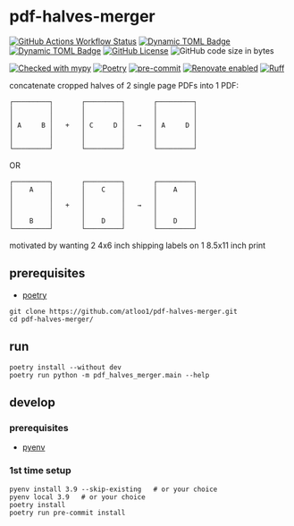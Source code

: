 # pdf-halves-merger

[![GitHub Actions Workflow Status](https://img.shields.io/github/actions/workflow/status/atloo1/pdf-halves-merger/ci.yaml)](https://github.com/atloo1/pdf-halves-merger/actions/workflows/ci.yaml?query=branch%3Amain)
[![Dynamic TOML Badge](https://img.shields.io/badge/dynamic/toml?url=https%3A%2F%2Fraw.githubusercontent.com%2Fatloo1%2Fpdf-halves-merger%2Frefs%2Fheads%2Fmain%2Fpyproject.toml&query=%24.tool.poetry.dependencies.python&label=python)](https://github.com/atloo1/pdf-halves-merger/blob/main/pyproject.toml)
[![Dynamic TOML Badge](https://img.shields.io/badge/dynamic/toml?url=https%3A%2F%2Fraw.githubusercontent.com%2Fatloo1%2Fpdf-halves-merger%2Frefs%2Fheads%2Fmain%2Fpyproject.toml&query=%24.tool.poetry.version&label=version)](https://github.com/atloo1/pdf-halves-merger/blob/main/pyproject.toml)
[![GitHub License](https://img.shields.io/github/license/atloo1/pdf-halves-merger)](https://github.com/atloo1/pdf-halves-merger/blob/main/LICENSE)
![GitHub code size in bytes](https://img.shields.io/github/languages/code-size/atloo1/pdf-halves-merger)

[![Checked with mypy](https://www.mypy-lang.org/static/mypy_badge.svg)](https://mypy-lang.org/)
[![Poetry](https://img.shields.io/endpoint?url=https://python-poetry.org/badge/v0.json)](https://python-poetry.org/)
[![pre-commit](https://img.shields.io/badge/pre--commit-enabled-brightgreen?logo=pre-commit&logoColor=white)](https://github.com/pre-commit/pre-commit)
[![Renovate enabled](https://img.shields.io/badge/renovate-enabled-brightgreen.svg)](https://renovatebot.com/)
[![Ruff](https://img.shields.io/endpoint?url=https://raw.githubusercontent.com/astral-sh/ruff/main/assets/badge/v2.json)](https://github.com/astral-sh/ruff)

concatenate cropped halves of 2 single page PDFs into 1 PDF:

```
┌─────────┐       ┌─────────┐       ┌─────────┐
│         │       │         │       │         │
│         │       │         │       │         │
│ A     B │   +   │ C     D │   →   │ A     D │
│         │       │         │       │         │
│         │       │         │       │         │
└─────────┘       └─────────┘       └─────────┘

```

OR

```
┌─────────┐       ┌─────────┐       ┌─────────┐
│    A    │       │    C    │       │    A    │
│         │       │         │       │         │
│         │   +   │         │   →   │         │
│         │       │         │       │         │
│    B    │       │    D    │       │    D    │
└─────────┘       └─────────┘       └─────────┘

```

motivated by wanting 2 4x6 inch shipping labels on 1 8.5x11 inch print

## prerequisites

- [poetry](https://python-poetry.org/docs/#installing-with-pipx)

```
git clone https://github.com/atloo1/pdf-halves-merger.git
cd pdf-halves-merger/
```

## run

```
poetry install --without dev
poetry run python -m pdf_halves_merger.main --help
```

## develop

### prerequisites

- [pyenv](https://github.com/pyenv/pyenv?tab=readme-ov-file#installation)

### 1st time setup

```
pyenv install 3.9 --skip-existing   # or your choice
pyenv local 3.9   # or your choice
poetry install
poetry run pre-commit install
```

